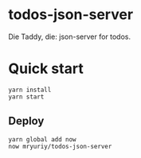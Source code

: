 # todos-json-server
Die Taddy, die: json-server for todos.

# Quick start
```
yarn install
yarn start
```

## Deploy
```
yarn global add now
now mryuriy/todos-json-server
```
